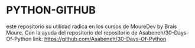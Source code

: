 # PYTHON-GITHUB
este repositorio su utilidad radica en los cursos de MoureDev by Brais Moure.
Con la ayuda del repositorio del repositorio de Asabeneh/30-Days-Of-Python
link: https://github.com/Asabeneh/30-Days-Of-Python
